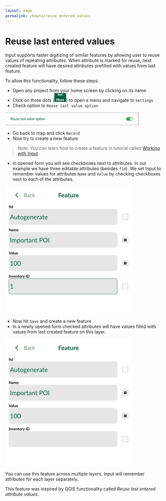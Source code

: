 ```yaml
---
layout: page
permalink: /howto/reuse_entered_values
---
```


<!--- IMPORTANT: This permlink is referenced from InputApp -->

# Reuse last entered values

Input supports faster digitizing of similar features by allowing user to reuse values of repeating attributes. When attribute is marked for reuse, next created feature will have desired attributes prefilled with values from last feature.

To allow this functionality, follow these steps:

 - Open any project from your home screen by clicking on its name
 - Click on three dots (![photos](../images/input_more_icon.png)) to open a menu and navigate to `Settings`
 - Check option to `Reuse last value option`

![photos](../images/reuse_last_value_option.png)

 - Go back to map and click `Record`
 - Now try to create a new feature

 > Note: You can learn how to create a feature in tutorial called [Working with Input](../using_input).

 - In opened form you will see checkboxes next to attributes. In our example we have three editable attributes (besides `fid`). We set Input to remember values for attributes `Name` and `Value` by checking checkboxes next to each of the attributes.

![photos](../images/reuse_last_values_digitize_before.png)

 - Now hit `Save` and create a new feature
 - In a newly opened form checked attributes will have values filled with values from last created feature on this layer.

![photos](../images/reuse_last_values_digitize_after.png)

You can use this feature across multiple layers, Input will remember attributes for each layer separately.


This feature was inspired by QGIS functionality called _Reuse last entered attribute values_.

